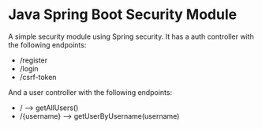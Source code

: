 # Java Spring Boot Security Module

A simple security module using Spring security. It has a auth controller with the following endpoints:
- /register
- /login
- /csrf-token

And a user controller with the following endpoints:
- /               --> getAllUsers()
- /{username}     --> getUserByUsername(username)
